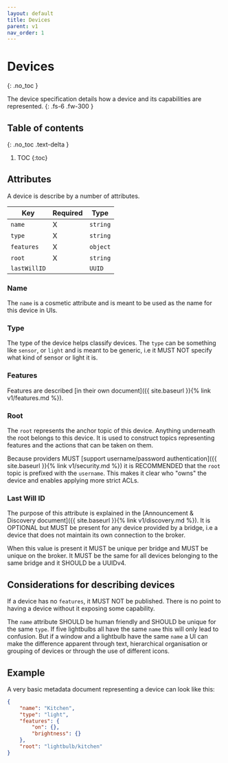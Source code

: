 ```yaml
---
layout: default
title: Devices
parent: v1
nav_order: 1
---
```


# Devices
{: .no_toc }

The device specification details how a device and its capabilities are
represented.
{: .fs-6 .fw-300 }

## Table of contents
{: .no_toc .text-delta }

1. TOC
{:toc}

## Attributes

A device is describe by a number of attributes.

| Key | Required | Type |
|---|---|---|
| `name` | X | `string` |
| `type` | X | `string` |
| `features` | X | `object` |
| `root` | X | `string` |
| `lastWillID` || `UUID` |

### Name

The `name` is a cosmetic attribute and is meant to be used as the name for this
device in UIs.

### Type

The type of the device helps classify devices. The `type` can be something
like `sensor`, or `light` and is meant to be generic, i.e it MUST NOT specify
what kind of sensor or light it is.

### Features

Features are described
[in their own document]({{ site.baseurl }}{% link v1/features.md %}).

### Root

The `root` represents the anchor topic of this device. Anything underneath
the root belongs to this device. It is used to construct topics representing
features and the actions that can be taken on them.

Because providers MUST
[support username/password authentication]({{ site.baseurl }}{% link v1/security.md %})
it is RECOMMENDED that the `root` topic is prefixed with the `username`. This
makes it clear who "owns" the device and enables applying more strict ACLs.

### Last Will ID

The purpose of this attribute is explained in the [Announcement & Discovery
document]({{ site.baseurl }}{% link v1/discovery.md %}). It is OPTIONAL but
MUST be present for any device provided by a bridge, i.e a device that does
not maintain its own connection to the broker.

When this value is present it MUST be unique per bridge and MUST be unique
on the broker. It MUST be the same for all devices belonging to the same
bridge and it SHOULD be a UUIDv4.

## Considerations for describing devices

If a device has no `features`, it MUST NOT be published. There is no point to
having a device without it exposing some capability.

The `name` attribute SHOULD be human friendly and SHOULD be unique for the same
`type`. If five lightbulbs all have the same `name` this will only lead to
confusion. But if a window and a lightbulb have the same `name` a UI can make
the difference apparent through text, hierarchical organisation or grouping of
devices or through the use of different icons.

## Example

A very basic metadata document representing a device can look like this:

```json
{
    "name": "Kitchen",
    "type": "light",
    "features": {
        "on": {},
        "brightness": {}
    },
    "root": "lightbulb/kitchen"
}
```
